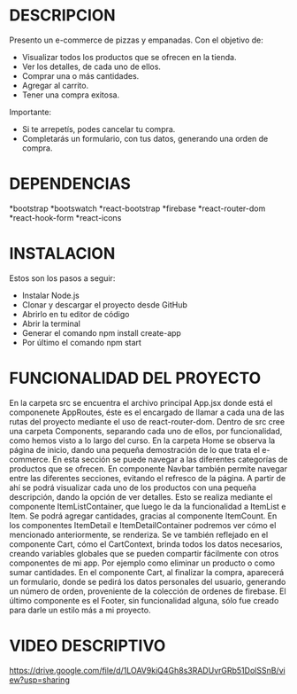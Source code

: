# DESCRIPCION
Presento un e-commerce de pizzas y empanadas.
Con el objetivo de:

* Visualizar todos los productos que se ofrecen en la tienda.
* Ver los detalles, de cada uno de ellos.
* Comprar una o más cantidades.
* Agregar al carrito.
* Tener una compra exitosa.

 Importante:
* Si te arrepetís, podes cancelar tu compra.
* Completarás un formulario, con tus datos, generando una orden de compra.

# DEPENDENCIAS
*bootstrap
*bootswatch
*react-bootstrap
*firebase
*react-router-dom
*react-hook-form
*react-icons
    
# INSTALACION
Estos son los pasos a seguir:

* Instalar Node.js
* Clonar y descargar el proyecto desde GitHub
* Abrirlo en tu editor de código
* Abrir la terminal
* Generar el comando npm install create-app
* Por último el comando npm start

# FUNCIONALIDAD DEL PROYECTO
En la carpeta src se encuentra el archivo principal App.jsx donde está el componenete AppRoutes, éste es el encargado de llamar a cada una de las rutas del proyecto mediante el uso de react-router-dom.
Dentro de src cree una carpeta Components, separando cada uno de ellos, por funcionalidad, como hemos visto a lo largo del curso.
En la carpeta Home se observa la página de inicio, dando una pequeña demostración de lo que trata el e-commerce. En esta sección se puede navegar a las diferentes categorías de productos que se ofrecen.
En componente Navbar también permite navegar entre las diferentes secciones, evitando el refresco de la página.
A partir de ahí se podrá visualizar cada uno de los productos con una pequeña descripción, dando la opción de ver detalles. Esto se realiza mediante el componente ItemListContainer, que luego le da la funcionalidad a ItemList e Item.
Se podrá agregar cantidades, gracias al componente ItemCount.
En los componentes ItemDetail e ItemDetailContainer podremos ver cómo el mencionado anteriormente, se renderiza.
Se ve también reflejado en el componente Cart, cómo el CartContext, brinda todos los datos necesarios, creando variables globales que se pueden compartir fácilmente con otros componentes de mi app. Por ejemplo como eliminar un producto o como sumar cantidades.
En el componente Cart, al finalizar la compra, aparecerá un formulario, donde se pedirá los datos personales del usuario, generando un número de orden, proveniente de la colección de ordenes de firebase.
El último componente es el Footer, sin funcionalidad alguna, sólo fue creado para darle un estilo más a mi proyecto.

# VIDEO DESCRIPTIVO

https://drive.google.com/file/d/1LOAV9kiQ4Gh8s3RADUvrGRb51DolSSnB/view?usp=sharing